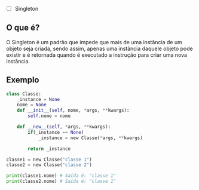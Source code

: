 
- [ ] Singleton
## O que é?
O Singleton é um padrão que impede que mais de uma instância de um objeto seja criada, sendo assim, apenas uma instância daquele objeto pode existir e é retornada quando é executado a instrução para criar uma nova instância.

## Exemplo
```python
class Classe:
	_instance = None
	nome = None
	def __init__(self, nome, *args, **kwargs):
		self.nome = nome

	def __new__(self, *args, **kwargs):
		if(_instance == None)
			_instance = new Classe(*args, **kwargs)

		return _instance

classe1 = new Classe("classe 1")
classe2 = new Classe("classe 2")

print(classe1.nome) # Saída é: "classe 1"
print(classe2.nome) # Saída é: "classe 1"
```